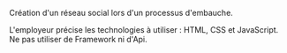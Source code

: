 Création d'un réseau social lors d'un processus d'embauche.

L'employeur précise les technologies à utiliser :
HTML, CSS et JavaScript.
Ne pas utiliser de Framework ni d'Api.
